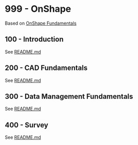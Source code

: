 # 999 - OnShape

Based on [OnShape Fundamentals](https://learn.onshape.com/learn/learning-path/onshape-fundamentals)

## 100 - Introduction

See [README.md](./100/README.md)

## 200 - CAD Fundamentals

See [README.md](./200/README.md)

## 300 - Data Management Fundamentals

See [README.md](./300/README.md)

## 400 - Survey

See [README.md](./400/README.md)
